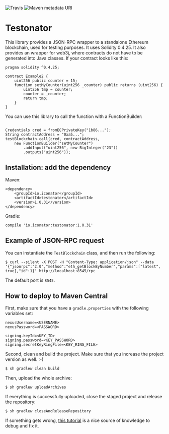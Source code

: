 ![Travis](https://img.shields.io/travis/ICOnator/Testonator.svg) ![Maven metadata URI](https://img.shields.io/maven-metadata/v/http/central.maven.org/maven2/io/iconator/testonator/maven-metadata.xml.svg)

# Testonator

This library provides a JSON-RPC wrapper to a standalone Ethereum blockchain, used for testing purposes. It uses Solidity 0.4.25. It also provides an wrapper for web3j, where contracts do not have to be generated into Java classes. If your contract looks like this:

```
pragma solidity ^0.4.25;
               
contract Example2 {
    uint256 public counter = 15;
    function setMyCounter(uint256 _counter) public returns (uint256) {
        uint256 tmp = counter;
        counter = _counter;
        return tmp;
    }
}
```

You can use this library to call the function with a FunctionBuilder:

```

Credentials cred = fromECPrivateKey("1b86...");
String contractAddress = "0xa5...";
testBlockchain.call(cred, contractAddress, 
    new FunctionBuilder("setMyCounter")
        .addInput("uint256", new BigInteger("23"))
        .outputs("uint256"));
```


## Installation: add the dependency

Maven:

```
<dependency>
    <groupId>io.iconator</groupId>
    <artifactId>testonator</artifactId>
    <version>1.0.31</version>
</dependency>
```

Gradle:

```
compile 'io.iconator:testonator:1.0.31'
```

## Example of JSON-RPC request

You can instantiate the `TestBlockchain` class, and then run the following:

```
$ curl --silent -X POST -H "Content-Type: application/json" --data '{"jsonrpc":"2.0","method":"eth_getBlockByNumber","params":["latest", true],"id":1}' http://localhost:8545/rpc
```

The default port is `8545`.

## How to deploy to Maven Central

First, make sure that you have a `gradle.properties` with the following variables set:

```
nexusUsername=<USERNAME>
nexusPassword=<PASSWORD>

signing.keyId=<KEY_ID>
signing.password=<KEY_PASSWORD>
signing.secretKeyRingFile=<KEY_RING_FILE>
```

Second, clean and build the project. Make sure that you increase the project version as well. :-)

```
$ sh gradlew clean build
```

Then, upload the whole archive:

```
$ sh gradlew uploadArchives
```

If everything is successfully uploaded, close the staged project and release the repository:

```
$ sh gradlew closeAndReleaseRepository
```

If something gets wrong, [this tutorial](http://www.albertgao.xyz/2018/01/18/how-to-publish-artifact-to-maven-central-via-gradle/)
is a nice source of knowledge to debug and fix it.
